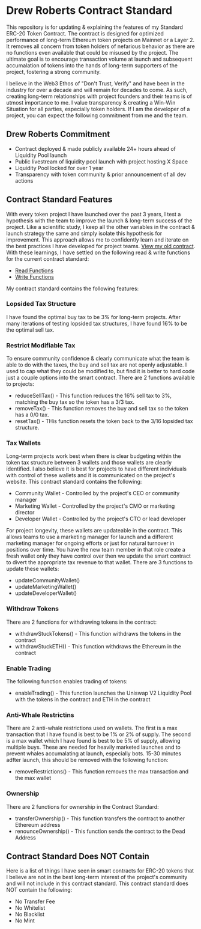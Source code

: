 # Drew Roberts Contract Standard

This repository is for updating & explaining the features of my Standard ERC-20 Token Contract. The contract is designed for optimized performance of long-term Ethereum token projects on Mainnet or a Layer 2. It removes all concern from token holders of nefarious behavior as there are no functions even available that could be misused by the project. The ultimate goal is to encourage transaction volume at launch and subsequent accumalation of tokens into the hands of long-term supporters of the project, fostering a strong community.

I believe in the Web3 Ethos of "Don't Trust, Verify" and have been in the industry for over a decade and will remain for decades to come. As such, creating long-term relationships with project founders and their teams is of utmost importance to me. I value transparency & creating a Win-Win Situation for all parties, especially token holders. If I am the developer of a project, you can expect the following commitment from me and the team.

## Drew Roberts Commitment

- Contract deployed & made publicly available 24+ hours ahead of Liquidity Pool launch
- Public livestream of liquidity pool launch with project hosting X Space
- Liquidity Pool locked for over 1 year
- Transparency with token community & prior announcement of all dev actions

## Contract Standard Features

With every token project I have launched over the past 3 years, I test a hypothesis with the team to improve the launch & long-term success of the project. Like a scientific study, I keep all the other variables in the contract & launch strategy the same and simply isolate this hypothesis for improvement. This approach allows me to confidently learn and iterate on the best practices I have developed for project teams. [View my old contract](https://github.com/roberts/standard/blob/main/old.sol). With these learnings, I have settled on the following read & write functions for the current contract standard:

- [Read Functions](https://github.com/roberts/standard/blob/main/functions/read.md)
- [Write Functions](https://github.com/roberts/standard/blob/main/functions/write.md)

My contract standard contains the following features:

### Lopsided Tax Structure

I have found the optimal buy tax to be 3% for long-term projects. After many iterations of testing lopsided tax structures, I have found 16% to be the optimal sell tax.

### Restrict Modifiable Tax

To ensure community confidence & clearly communicate what the team is able to do with the taxes, the buy and sell tax are not openly adjustable. I used to cap what they could be modified to, but find it is better to hard code just a couple options into the smart contract. There are 2 functions available to projects:

- reduceSellTax() - This function reduces the 16% sell tax to 3%, matching the buy tax so the token has a 3/3 tax.
- removeTax() - This function removes the buy and sell tax so the token has a 0/0 tax.
- resetTax() - THis function resets the token back to the 3/16 lopsided tax structure.

### Tax Wallets

Long-term projects work best when there is clear budgeting within the token tax structure between 3 wallets and those wallets are clearly identified. I also believe it is best for projects to have different individuals with control of these wallets and it is communicated on the project's website. This contract standard contains the following:

- Community Wallet - Controlled by the project's CEO or community manager
- Marketing Wallet - Controlled by the project's CMO or marketing director
- Developer Wallet - Controlled by the project's CTO or lead developer

For project longevity, these wallets are updateable in the contract. This allows teams to use a marketing manager for launch and a different marketing manager for ongoing efforts or just for natural turnover in positions over time. You have the new team member in that role create a fresh wallet only they have control over then we update the smart contract to divert the appropriate tax revenue to that wallet. There are 3 functions to update these wallets:

- updateCommunityWallet()
- updateMarketingWallet()
- updateDeveloperWallet()

### Withdraw Tokens

There are 2 functions for withdrawing tokens in the contract:

- withdrawStuckTokens() - This function withdraws the tokens in the contract
- withdrawStuckETH() - This function withdraws the Ethereum in the contract

### Enable Trading

The following function enables trading of tokens:

- enableTrading() - This function launches the Uniswap V2 Liquidity Pool with the tokens in the contract and ETH in the contract

### Anti-Whale Restrictins

There are 2 anti-whale restrictions used on wallets. The first is a max transaction that I have found is best to be 1% or 2% of supply. The second is a max wallet which I have found is best to be 5% of supply, allowing multiple buys. These are needed for heavily marketed launches and to prevent whales accumalating at launch, especially bots. 15-30 minutes adfter launch, this should be removed with the following function:

- removeRestrictions() - This function removes the max transaction and the max wallet

### Ownership

There are 2 functions for ownership in the Contract Standard:

- transferOwnership() - This function transfers the contract to another Ethereum address
- renounceOwnership() - This function sends the contract to the Dead Address

## Contract Standard Does NOT Contain

Here is a list of things I have seen in smart contracts for ERC-20 tokens that I believe are not in the best long-term interest of the project's community and will not include in this contract standard. This contract standard does NOT contain the following:

- No Transfer Fee
- No Whitelist
- No Blacklist
- No Mint
